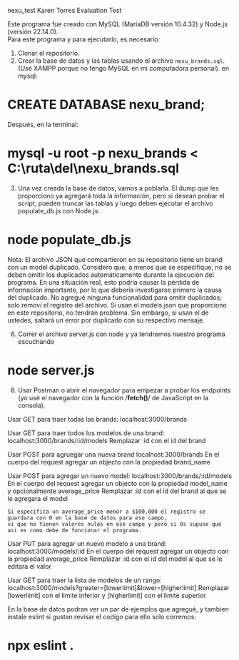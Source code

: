 nexu_test
Karen Torres Evaluation Test

Este programa fue creado con MySQL (MariaDB versión 10.4.32) y Node.js (versión 22.14.0).  
Para este programa y para ejecutarlo, es necesario:

1. Clonar el repositorio.
2. Crear la base de datos y las tablas usando el archivo `nexu_brands.sql`. (Usé XAMPP porque no tengo MySQL en mi computadora personal).
  en mysql:
  # CREATE DATABASE nexu_brand;

  Después, en la terminal:
  #  mysql -u root -p nexu_brands < C:\ruta\del\nexu_brands.sql  

3. Una vez creada la base de datos, vamos a poblarla. El dump que les proporciono ya agregará toda la información, pero si desean probar el script, pueden truncar las tablas y luego deben ejecutar el archivo populate_db.js con Node.js:
#  node populate_db.js

Nota: El archivo JSON que compartieron en su repositorio tiene un brand con un model duplicado. Considero que, a menos que se especifique, no se deben omitir los duplicados automáticamente durante la ejecución del programa. En una situación real, esto podría causar la pérdida de información importante, por lo que debería investigarse primero la causa del duplicado. No agregué ninguna funcionalidad para omitir duplicados; solo removí el registro del archivo. Si usan el models.json que proporciono en este repositorio, no tendrán problema. Sin embargo, si usan el de ustedes, saltará un error por duplicado con su respectivo mensaje.
   
6. Correr el archivo server.js con node y ya tendremos nuestro programa escuchando
# node server.js
   
8. Usar Postman o abrir el navegador para empezar a probar los endpoints (yo usé el navegador con la función /**fetch()**/ de JavaScript en la consola).
   
  Usar GET para traer todas las brands:
    localhost:3000/brands

  Usar GET para traer todos los modelos de una brand:
    localhost:3000/brands/:id/models
    Remplazar :id con el id del brand 

  Usar POST para agruegar una nueva brand
    localhost:3000/brands
    En el cuerpo del request agregar un objecto con la propiedad brand_name

  Usar POST para agregar un nuevo model:
    localhost:3000/brands/:id/models
    En el cuerpo del request agregar un objecto con la propiedad model_name y opcionalmente average_price
    Remplazar :id con el id del brand al que se le agregara el model
  
    Si especifica un average_price menor a $100,000 el registro se guardara con 0 en la base de datos para ese campo, 
    vi que no tienen valores nulos en ese campo y pero si 0s supuse que asi es como debe de funcionar el programa.

  Usar PUT para agregar un nuevo modelo a una brand:
    localhost:3000/models/:id
    En el cuerpo del request agregar un objecto con la propiedad average_price
    Remplazar :id con el id del model al que se le editara el valor

  Usar GET para traer la lista de modelos de un rango:
    localhost:3000/models?greater=[lowerlimit]&lower=[higherlimit]
    Remplazar [lowerlimit] con el limite inferior y [higherlimit] con el limite superior

En la base de datos podran ver un par de ejemplos que agregué, y tambien instale eslint si gustan revisar el codigo para ello solo corremos:
# npx eslint .  
